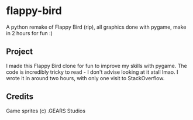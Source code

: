 # flappy-bird
A python remake of Flappy Bird (rip), all graphics done with pygame, make in 2 hours for fun :)

## Project
I made this Flappy Bird clone for fun to improve my skills with pygame. The code is incredibly tricky to read - I don't advise looking at it atall lmao. I wrote it in around two hours, with only one visit to StackOverflow.

## Credits
Game sprites (c) .GEARS Studios
